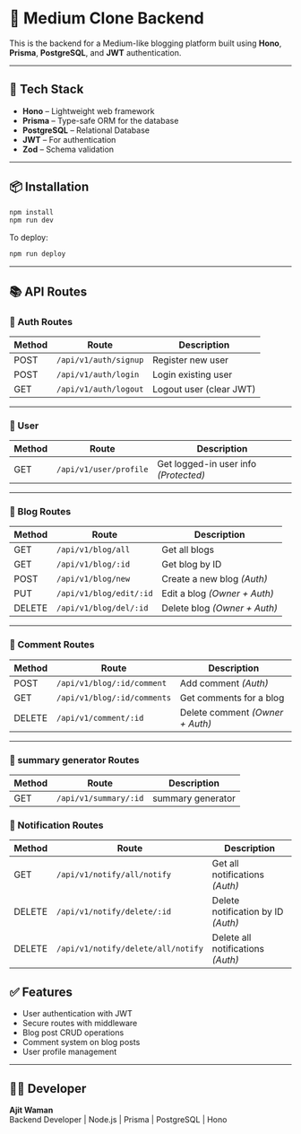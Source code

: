 # 📝 Medium Clone Backend

This is the backend for a Medium-like blogging platform built using **Hono**, **Prisma**, **PostgreSQL**, and **JWT** authentication.

---

## 🚀 Tech Stack

- **Hono** – Lightweight web framework
- **Prisma** – Type-safe ORM for the database
- **PostgreSQL** – Relational Database
- **JWT** – For authentication
- **Zod** – Schema validation

---

## 📦 Installation

```bash
npm install
npm run dev
```

To deploy:

```bash
npm run deploy
```

---

## 📚 API Routes

### 🔐 Auth Routes

| Method | Route                 | Description             |
| ------ | --------------------- | ----------------------- |
| POST   | `/api/v1/auth/signup` | Register new user       |
| POST   | `/api/v1/auth/login`  | Login existing user     |
| GET    | `/api/v1/auth/logout` | Logout user (clear JWT) |

---

### 👤 User

| Method | Route                  | Description                           |
| ------ | ---------------------- | ------------------------------------- |
| GET    | `/api/v1/user/profile` | Get logged-in user info _(Protected)_ |

---

### 📝 Blog Routes

| Method | Route                   | Description                  |
| ------ | ----------------------- | ---------------------------- |
| GET    | `/api/v1/blog/all`      | Get all blogs                |
| GET    | `/api/v1/blog/:id`      | Get blog by ID               |
| POST   | `/api/v1/blog/new`      | Create a new blog _(Auth)_   |
| PUT    | `/api/v1/blog/edit/:id` | Edit a blog _(Owner + Auth)_ |
| DELETE | `/api/v1/blog/del/:id`  | Delete blog _(Owner + Auth)_ |

---

### 💬 Comment Routes

| Method | Route                       | Description                     |
| ------ | --------------------------- | ------------------------------- |
| POST   | `/api/v1/blog/:id/comment`  | Add comment _(Auth)_            |
| GET    | `/api/v1/blog/:id/comments` | Get comments for a blog         |
| DELETE | `/api/v1/comment/:id`       | Delete comment _(Owner + Auth)_ |

---

### 💬 summary generator Routes

| Method | Route                 | Description       |
| ------ | --------------------- | ----------------- |
| GET    | `/api/v1/summary/:id` | summary generator |



### 🔔 Notification Routes

| Method | Route                                | Description                        |
|--------|--------------------------------------|------------------------------------|
| GET    | `/api/v1/notify/all/notify`          | Get all notifications _(Auth)_     |
| DELETE | `/api/v1/notify/delete/:id`          | Delete notification by ID _(Auth)_ |
| DELETE | `/api/v1/notify/delete/all/notify`   | Delete all notifications _(Auth)_  |


## ✅ Features

- User authentication with JWT
- Secure routes with middleware
- Blog post CRUD operations
- Comment system on blog posts
- User profile management

---

## 👨‍💻 Developer

**Ajit Waman**  
Backend Developer | Node.js | Prisma | PostgreSQL | Hono
